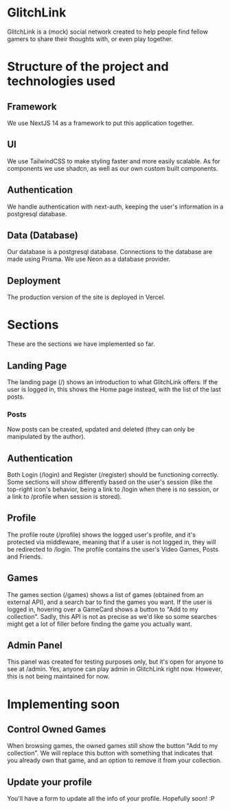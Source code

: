 # GlitchLink
GlitchLink is a (mock) social network created to help people find fellow gamers to share their thoughts with, or even play together.

# Structure of the project and technologies used

## Framework
We use NextJS 14 as a framework to put this application together.

## UI
We use TailwindCSS to make styling faster and more easily scalable.
As for components we use shadcn, as well as our own custom built components.

## Authentication
We handle authentication with next-auth, keeping the user's information in a postgresql database.

## Data (Database)
Our database is a postgresql database. Connections to the database are made using Prisma.
We use Neon as a database provider.

## Deployment
The production version of the site is deployed in Vercel.



# Sections
These are the sections we have implemented so far.

## Landing Page
The landing page (/) shows an introduction to what GlitchLink offers.
If the user is logged in, this shows the Home page instead, with the list of the last posts.

### Posts
Now posts can be created, updated and deleted (they can only be manipulated by the author).

## Authentication
Both Login (/login) and Register (/register) should be functioning correctly.
Some sections will show differently based on the user's session (like the top-right icon's behavior, being a link to /login when there is no session, or a link to /profile when session is stored).

## Profile
The profile route (/profile) shows the logged user's profile, and it's protected via middleware, meaning that if a user is not logged in, they will be redirected to /login.
The profile contains the user's Video Games, Posts and Friends.

## Games
The games section (/games) shows a list of games (obtained from an external API), and a search bar to find the games you want.
If the user is logged in, hovering over a GameCard shows a button to "Add to my collection".
Sadly, this API is not as precise as we'd like so some searches might get a lot of filler before finding the game you actually want.

## Admin Panel
This panel was created for testing purposes only, but it's open for anyone to see at /admin. Yes, anyone can play admin in GlitchLink right now.
However, this is not being maintained for now.

# Implementing soon

## Control Owned Games
When browsing games, the owned games still show the button "Add to my collection".
We will replace this button with something that indicates that you already own that game, and an option to remove it from your collection.

## Update your profile
You'll have a form to update all the info of your profile. Hopefully soon! :P